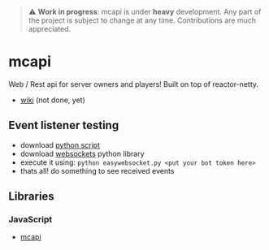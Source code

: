 > :warning: **Work in progress**: mcapi is under **heavy** development. Any part of the project is subject to change at any time. Contributions are much appreciated. 

# mcapi

Web / Rest api for server owners and players! Built on top of reactor-netty.

* [wiki](https://jenyaszf.gitbook.io/mcapi) (not done, yet)

## Event listener testing

* download [python script](https://github.com/Jenya705/mcapi/blob/main/mcapi-tests/easywebsocket.py) 
* download [websockets](https://pypi.org/project/websockets/) python library 
* execute it using: `python easywebsocket.py <put your bot token here>`
* thats all! do something to see received events

## Libraries

### JavaScript
* [mcapi](https://github.com/Jenya705/mcapijs)
